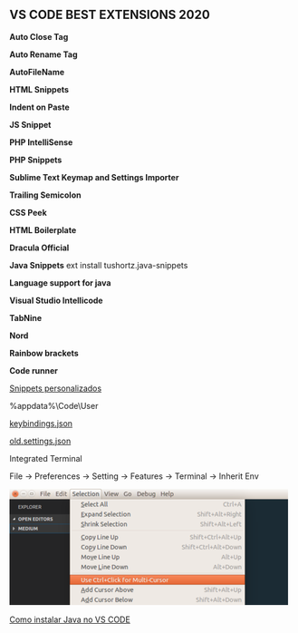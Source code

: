 ## VS CODE BEST EXTENSIONS 2020

**Auto Close Tag**

**Auto Rename Tag**

**AutoFileName**

**HTML Snippets**

**Indent on Paste**

**JS Snippet**

**PHP IntelliSense**

**PHP Snippets**

**Sublime Text Keymap and Settings Importer**

**Trailing Semicolon**

**CSS Peek**

**HTML Boilerplate**

**Dracula Official**

**Java Snippets** ext install tushortz.java-snippets

**Language support for java**

**Visual Studio Intellicode**

**TabNine**

**Nord**

**Rainbow brackets**

**Code runner**

[Snippets personalizados](/vscode/snippets)

%appdata%\Code\User

[keybindings.json](keybindings.json)

[old.settings.json](old.settings.json)

Integrated Terminal

File -> Preferences -> Setting -> Features -> Terminal -> Inherit Env

![alt text](aqR4h.png)

[Como instalar Java no VS CODE](/vscode/java.md)
